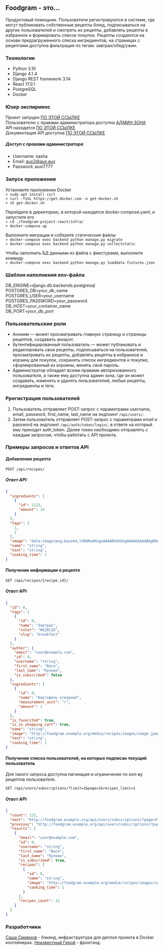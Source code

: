 ## Foodgram - это...

Продуктовый помощник. Пользователи регистрируются в системе, где могут публиковать собственные рецепты блюд, подписываться на других пользователей и смотреть их рецепты, добавлять рецепты в избранное и формировать список покупок. Рецепты создаются на основе предзагруженного списка ингредиентов, на страницах с рецептами доступна фильтрация по тегам: завтрак/обед/ужин.

### Технологии
* Python 3.10
* Django 4.1.4
* Django REST framework 3.14
* React 17.0.1
* PostgreSQL
* Docker

### Юзер экспириенс
Проект запущен [ПО ЭТОЙ ССЫЛКЕ](http://aux.sytes.net)  
Пользователю с правами администратора доступна [АДМИН ЗОНА](http://aux.sytes.net/admin)  
API находится [ПО ЭТОЙ ССЫЛКЕ](http://aux.sytes.net/api)  
Документация API доступна [ПО ЭТОЙ ССЫЛКЕ](http://aux.sytes.net/api/docs/)  

##### Доступ с правами администратора
* Username: sasha
* Email: aux2@aux.aux
* Password: auxi7777

### Запуск приложения
Установите приложение Docker  
`> sudo apt install curl`  
`> curl -fsSL https://get.docker.com -o get-docker.sh`  
`> sh get-docker.sh`  

Перейдите в директорию, в которой находится docker-compose.yaml, и запустите его  
`> cd ./foodgram-project-react/infra/`  
`> docker-compose up`  

Выполните миграции и соберите статические файлы  
`> docker-compose exec backend python manage.py migrate`  
`> docker-compose exec backend python manage.py collectstatic`  

Чтобы заполнить БД данными из файла с фикстурами, выполните команду  
`> docker-compose exec backend python manage.py loaddata fixtures.json`  

### Шаблон наполнения env-файла
DB_ENGINE=django.db.backends.postgresql  
POSTGRES_DB=your_db_name  
POSTGRES_USER=your_username  
POSTGRES_PASSWORD=your_password  
DB_HOST=your_container_name  
DB_PORT=your_db_port  

### Пользовательские роли
* Аноним — может просматривать главную страницу и страницы рецептов, создавать аккаунт.  
* Аутентифицированный пользователь — может публиковать и редактировать свои рецепты, подписываться на пользователей, просматривать их рецепты, добавлять рецепты в избранное и корзину для покупок, сохранять список ингредиентов к покупке, сформированный из корзины, менять свой пароль.  
* Администратор обладает всеми правами авторизованного пользователя, а также ему доступна админ зона, где он может создавать, изменять и удалять пользователей, любые рецепты, ингредиенты и теги.  

### Ррегистрация пользователей
1. Пользователь отправляет POST-запрос с параметрами username, email, password, first_name, last_name на эндпоинт `/api/users/`.
2. Затем пользователь отправляет POST-запрос с параметрами email и password на эндпоинт `/api/auth/token/login/`, в ответе на который ему приходит auth_token. Далее токен необходимо отправлять с каждым запросом, чтобы работать с API проекта.  

### Примеры запросов и ответов API  

#### Добавление рецепта  

  `POST /api/recipes/`
##### Ответ API:

```json
{
  "ingredients": [
    {
      "id": 1123,
      "amount": 10
    }
  ],
  "tags": [
    1,
    2
  ],
  "image": "data:image/png;base64,iVBORw0KGgoAAAANSUhEUgAAAAEAAAABAgMAAABieywaAAAACVBMVEUAAAD///9fX1/S0ecCAAAACXBIWXMAAA7EAAAOxAGVKw4bAAAACklEQVQImWNoAAAAggCByxOyYQAAAABJRU5ErkJggg==",
  "name": "string",
  "text": "string",
  "cooking_time": 1
}
```
 
#### Получение информации о рецепте  

  `GET /api/recipes/{recipe_id}/`
##### Ответ API:

```json
{
  "id": 0,
  "tags": [
    {
      "id": 0,
      "name": "Завтрак",
      "color": "#E26C2D",
      "slug": "breakfast"
    }
  ],
  "author": {
    "email": "user@example.com",
    "id": 0,
    "username": "string",
    "first_name": "Вася",
    "last_name": "Пупкин",
    "is_subscribed": false
  },
  "ingredients": [
    {
      "id": 0,
      "name": "Картофель отварной",
      "measurement_unit": "г",
      "amount": 1
    }
  ],
  "is_favorited": true,
  "is_in_shopping_cart": true,
  "name": "string",
  "image": "http://foodgram.example.org/media/recipes/images/image.jpeg",
  "text": "string",
  "cooking_time": 1
}
```
#### Получение списка пользователей, на которых подписан текущий пользователь  

Для такого запроса доступна пагинация и ограничение по кол-ву рецептов пользователя.  

  `GET /api/users/subscriptions/?limit=2&page=1&recipes_limit=1`
##### Ответ API:

```json
{
  "count": 123,
  "next": "http://foodgram.example.org/api/users/subscriptions/?page=4",
  "previous": "http://foodgram.example.org/api/users/subscriptions/?page=2",
  "results": [
    {
      "email": "user@example.com",
      "id": 0,
      "username": "string",
      "first_name": "Вася",
      "last_name": "Пупкин",
      "is_subscribed": true,
      "recipes": [
        {
          "id": 0,
          "name": "string",
          "image": "http://foodgram.example.org/media/recipes/images/image.jpeg",
          "cooking_time": 1
        }
      ],
      "recipes_count": 12
    }
  ]
}
```

### Разработчики  
[Саша Смирнов](https://github.com/crush-on-anechka) - бэкенд, инфраструктура для деплоя проекта в Docker контейнерах.
[Неизвестный Герой](https://github.com/yandex-praktikum) - фронтэнд.
